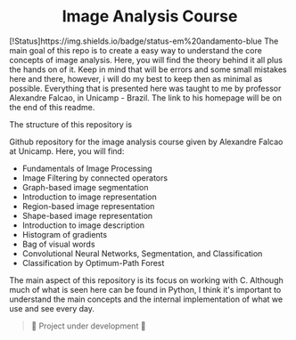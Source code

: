 <h1 align="center"> Image Analysis Course </h1>
[!Status]https://img.shields.io/badge/status-em%20andamento-blue
The main goal of this repo is to create a easy way to understand the core concepts of image analysis. Here, you will find the theory behind it all plus the hands on of it. Keep in mind that will be errors and some small mistakes here and there, however, i will do my best to keep then as minimal as possible.   
Everything that is presented here was taught to me by professor Alexandre Falcao, in Unicamp - Brazil. The link to his homepage will be on the end of this readme.  

The structure of this repository is 


Github repository for the image analysis course given by Alexandre Falcao at Unicamp. Here, you will find: 
* Fundamentals of Image Processing 
* Image Filtering by connected operators
* Graph-based image segmentation
* Introduction to image representation
* Region-based image representation
* Shape-based image representation 
* Introduction to image description
* Histogram of gradients
* Bag of visual words
* Convolutional Neural Networks, Segmentation, and Classification
* Classification by Optimum-Path Forest

The main aspect of this repository is its focus on working with C. Although much of what is seen here can be found in Python, I think it's important to understand the main concepts and the internal implementation of what we use and see every day.

> :construction: Project under development :construction:
